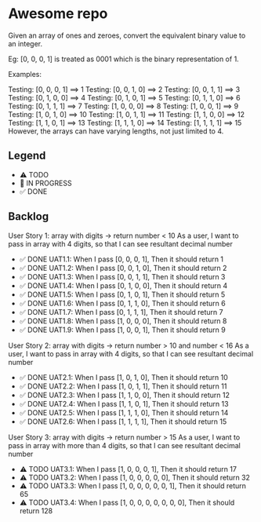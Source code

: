 # Awesome repo

Given an array of ones and zeroes, convert the equivalent binary value to an integer.

Eg: [0, 0, 0, 1] is treated as 0001 which is the binary representation of 1.

Examples:

Testing: [0, 0, 0, 1] ==> 1
Testing: [0, 0, 1, 0] ==> 2
Testing: [0, 0, 1, 1] ==> 3
Testing: [0, 1, 0, 0] ==> 4
Testing: [0, 1, 0, 1] ==> 5
Testing: [0, 1, 1, 0] ==> 6
Testing: [0, 1, 1, 1] ==> 7
Testing: [1, 0, 0, 0] ==> 8
Testing: [1, 0, 0, 1] ==> 9
Testing: [1, 0, 1, 0] ==> 10
Testing: [1, 0, 1, 1] ==> 11
Testing: [1, 1, 0, 0] ==> 12
Testing: [1, 1, 0, 1] ==> 13
Testing: [1, 1, 1, 0] ==> 14
Testing: [1, 1, 1, 1] ==> 15
However, the arrays can have varying lengths, not just limited to 4.

## Legend
- ⚠ TODO
- 🚧 IN PROGRESS
- ✅ DONE

## Backlog

User Story 1: array with digits -> return number < 10
As a user, I want to pass in array with 4 digits, so that I can see resultant decimal number

- ✅ DONE UAT1.1: When I pass [0, 0, 0, 1], Then it should return 1
- ✅ DONE UAT1.2: When I pass [0, 0, 1, 0], Then it should return 2
- ✅ DONE UAT1.3: When I pass [0, 0, 1, 1], Then it should return 3
- ✅ DONE UAT1.4: When I pass [0, 1, 0, 0], Then it should return 4
- ✅ DONE UAT1.5: When I pass [0, 1, 0, 1], Then it should return 5
- ✅ DONE UAT1.6: When I pass [0, 1, 1, 0], Then it should return 6
- ✅ DONE UAT1.7: When I pass [0, 1, 1, 1], Then it should return 7
- ✅ DONE UAT1.8: When I pass [1, 0, 0, 0], Then it should return 8
- ✅ DONE UAT1.9: When I pass [1, 0, 0, 1], Then it should return 9

User Story 2: array with digits -> return number > 10 and number < 16 
As a user, I want to pass in array with 4 digits, so that I can see resultant decimal number
- ✅ DONE UAT2.1: When I pass [1, 0, 1, 0], Then it should return 10
- ✅ DONE UAT2.2: When I pass [1, 0, 1, 1], Then it should return 11
- ✅ DONE UAT2.3: When I pass [1, 1, 0, 0], Then it should return 12
- ✅ DONE UAT2.4: When I pass [1, 1, 0, 1], Then it should return 13
- ✅ DONE UAT2.5: When I pass [1, 1, 1, 0], Then it should return 14
- ✅ DONE UAT2.6: When I pass [1, 1, 1, 1], Then it should return 15

 
User Story 3: array with digits -> return number > 15
As a user, I want to pass in array with more than 4 digits, so that I can see resultant decimal number

- ⚠ TODO UAT3.1: When I pass [1, 0, 0, 0, 1], Then it should return 17
- ⚠ TODO UAT3.2: When I pass [1, 0, 0, 0, 0, 0], Then it should return 32
- ⚠ TODO UAT3.3: When I pass [1, 0, 0, 0, 0, 0, 1], Then it should return 65
- ⚠ TODO UAT3.4: When I pass [1, 0, 0, 0, 0, 0, 0, 0], Then it should return 128